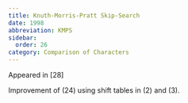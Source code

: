 ```yaml
---
title: Knuth-Morris-Pratt Skip-Search
date: 1998
abbreviation: KMPS
sidebar:
  order: 26
category: Comparison of Characters
---
```


Appeared in [28]

Improvement of (24) using shift tables in (2) and (3).
